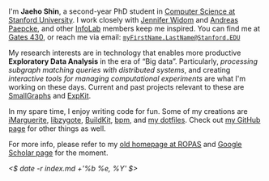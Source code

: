<div id="photo"><img alt=""
    thumb-src="http://infolab.stanford.edu/db_pages/img/shin_s.jpg"
    large-src="jaeho.infolab-2013.900x1200.jpg"
    src="jaeho.infolab-2013.180x240.jpg"
    ></div>

I'm **Jaeho Shin**, a second-year PhD student in [Computer Science at Stanford University][Stanford CS].
I work closely with [Jennifer Widom][] and [Andreas Paepcke][], and other [InfoLab][] members keep me inspired.
You can find me at [Gates 430][], or reach me via email: <small><tt><myFirstName.LastName@Stanford.EDU></tt></small>

My research interests are in technology that enables more productive **Exploratory Data Analysis** in the era of “Big data”.
Particularly, *processing subgraph matching queries with distributed systems*, and
creating *interactive tools for managing computational experiments*
are what I'm working on these days.
Current and past projects relevant to these are
[SmallGraphs][] and
[ExpKit][].

In my spare time, I enjoy writing code for fun.  Some of my creations are
[iMarguerite][],
[libzygote][],
[BuildKit][],
[bpm][],
and [my dotfiles][dotfiles].
Check out [my GitHub page][my github] for other things as well.

For more info, please refer to my [old homepage at ROPAS][ropas page] and
[Google Scholar page][] for the moment.

<address><time datetime="<$ date -r index.md +'%FT%T%:z'
    $>"><$ date -r index.md +'%b %e, %Y' $></time></address>

[Stanford CS]: http://cs.stanford.edu/
[InfoLab]: http://infolab.stanford.edu/
[Gates 430]: http://campus-map.stanford.edu/?id=07-450

[Jennifer Widom]: http://infolab.stanford.edu/~widom/
[Andreas Paepcke]: http://infolab.stanford.edu/~paepcke/

[SmallGraphs]: https://github.com/netj/SmallGraphs/#readme
[ExpKit]: http://netj.github.io/expkit/

[iMarguerite]: http://mybus.stanford.edu/
[libzygote]: https://github.com/netj/libzygote#readme
[BuildKit]: https://github.com/netj/buildkit#readme
[bpm]: https://github.com/netj/bpm#readme
[dotfiles]: https://github.com/netj/dotfiles#readme
[my github]: https://github.com/netj

[ROPAS page]: http://ropas.snu.ac.kr/~netj/
[Google Scholar page]: http://scholar.google.com/citations?user=d8SSQS4AAAAJ
